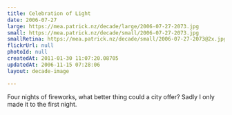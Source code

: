 ```yaml
---
title: Celebration of Light
date: 2006-07-27
large: https://mea.patrick.nz/decade/large/2006-07-27-2073.jpg
small: https://mea.patrick.nz/decade/small/2006-07-27-2073.jpg
smallRetina: https://mea.patrick.nz/decade/small/2006-07-27-2073@2x.jpg
flickrUrl: null
photoId: null
createdAt: 2011-01-30 11:07:20.08705
updatedAt: 2006-11-15 07:28:06
layout: decade-image

---
```

Four nights of fireworks, what better thing could a city offer? Sadly I only made it to the first night.
